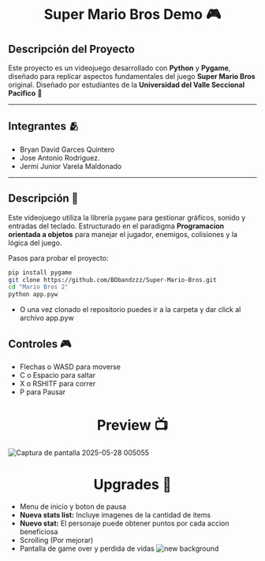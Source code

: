 
<h1 align="center">Super Mario Bros Demo 🎮 </h1>


## Descripción del Proyecto

Este proyecto es un videojuego desarrollado con **Python** y **Pygame**, diseñado para replicar aspectos fundamentales del juego **Super Mario Bros** original. Diseñado por estudiantes de la **Universidad del Valle Seccional Pacifico** 🔰

---

## Integrantes 🫂

- Bryan David Garces Quintero 
- Jose Antonio Rodriguez.
- Jermi Junior Varela Maldonado

---

## Descripción 📄

Este videojuego utiliza la librería `pygame` para gestionar gráficos, sonido y entradas del teclado. Estructurado en el paradigma **Programacion orientada a objetos** para manejar el jugador, enemigos, colisiones y  la lógica del juego.


Pasos para probar el proyecto: 
```bash
pip install pygame
git clone https://github.com/BDbandzzz/Super-Mario-Bros.git
cd "Mario Bros 2"
python app.pyw
```
- O una vez clonado el repositorio puedes ir a la carpeta y dar click al archivo app.pyw 

## Controles 🎮

- Flechas o WASD para moverse
- C o Espacio para saltar
- X o RSHITF para correr
- P para Pausar 


<h1 align="center"> Preview 📺 </h1>

![Captura de pantalla 2025-05-28 005055](https://github.com/user-attachments/assets/ecac864a-83ca-4be9-8ee6-6a0e19ad4eca)

## <h1 align="center"> Upgrades 🔄️ </h1>

- Menu de inicio y boton de pausa
- **Nueva stats list:** Incluye imagenes de la cantidad de items
- **Nuevo stat:** El personaje puede obtener puntos por cada accion beneficiosa
- Scrolling (Por mejorar)
- Pantalla de game over y perdida de vidas 
![new background](https://github.com/user-attachments/assets/1e1fb351-2583-4fef-8abc-073f900b5ea9)

